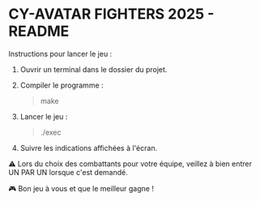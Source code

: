 
 CY-AVATAR FIGHTERS 2025 - README 
=
Instructions pour lancer le jeu :

1. Ouvrir un terminal dans le dossier du projet.

2. Compiler le programme :
   > make

3. Lancer le jeu :
   > ./exec

4. Suivre les indications affichées à l'écran.

⚠️ Lors du choix des combattants pour votre équipe, veillez à bien entrer UN PAR UN lorsque c'est demandé.

🎮 Bon jeu à vous et que le meilleur gagne !

